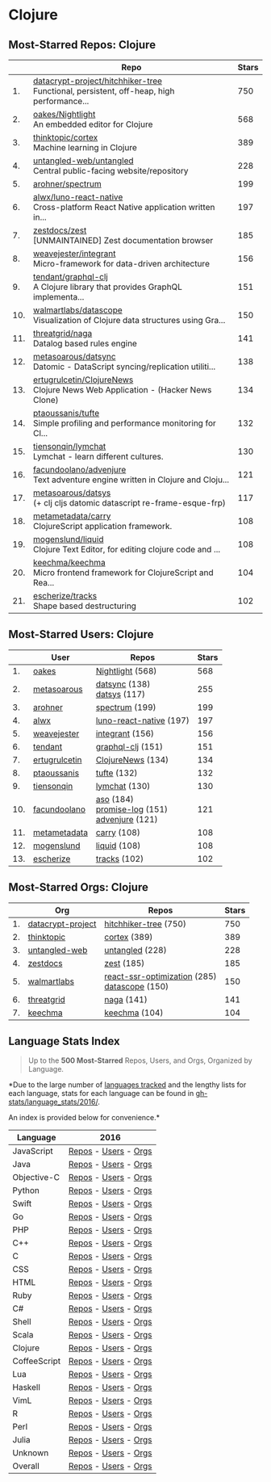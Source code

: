 
# Clojure

## Most-Starred Repos: Clojure

| | Repo | Stars |
|---|---|---|
| 1. | [datacrypt-project/hitchhiker-tree](https://github.com/datacrypt-project/hitchhiker-tree) <br/>Functional, persistent, off-heap, high performance... | 750 |
| 2. | [oakes/Nightlight](https://github.com/oakes/Nightlight) <br/>An embedded editor for Clojure | 568 |
| 3. | [thinktopic/cortex](https://github.com/thinktopic/cortex) <br/>Machine learning in Clojure | 389 |
| 4. | [untangled-web/untangled](https://github.com/untangled-web/untangled) <br/>Central public-facing website/repository | 228 |
| 5. | [arohner/spectrum](https://github.com/arohner/spectrum)  | 199 |
| 6. | [alwx/luno-react-native](https://github.com/alwx/luno-react-native) <br/>Cross-platform React Native application written in... | 197 |
| 7. | [zestdocs/zest](https://github.com/zestdocs/zest) <br/>[UNMAINTAINED] Zest documentation browser | 185 |
| 8. | [weavejester/integrant](https://github.com/weavejester/integrant) <br/>Micro-framework for data-driven architecture | 156 |
| 9. | [tendant/graphql-clj](https://github.com/tendant/graphql-clj) <br/>A Clojure library that provides GraphQL implementa... | 151 |
| 10. | [walmartlabs/datascope](https://github.com/walmartlabs/datascope) <br/>Visualization of Clojure data structures using Gra... | 150 |
| 11. | [threatgrid/naga](https://github.com/threatgrid/naga) <br/>Datalog based rules engine | 141 |
| 12. | [metasoarous/datsync](https://github.com/metasoarous/datsync) <br/>Datomic - DataScript syncing/replication utiliti... | 138 |
| 13. | [ertugrulcetin/ClojureNews](https://github.com/ertugrulcetin/ClojureNews) <br/>Clojure News Web Application - (Hacker News Clone) | 134 |
| 14. | [ptaoussanis/tufte](https://github.com/ptaoussanis/tufte) <br/>Simple profiling and performance monitoring for Cl... | 132 |
| 15. | [tiensonqin/lymchat](https://github.com/tiensonqin/lymchat) <br/>Lymchat - learn different cultures. | 130 |
| 16. | [facundoolano/advenjure](https://github.com/facundoolano/advenjure) <br/>Text adventure engine written in Clojure and Cloju... | 121 |
| 17. | [metasoarous/datsys](https://github.com/metasoarous/datsys) <br/>(+ clj cljs datomic datascript re-frame-esque-frp) | 117 |
| 18. | [metametadata/carry](https://github.com/metametadata/carry) <br/>ClojureScript application framework. | 108 |
| 19. | [mogenslund/liquid](https://github.com/mogenslund/liquid) <br/>Clojure Text Editor, for editing clojure code and ... | 108 |
| 20. | [keechma/keechma](https://github.com/keechma/keechma) <br/>Micro frontend framework for ClojureScript and Rea... | 104 |
| 21. | [escherize/tracks](https://github.com/escherize/tracks) <br/>Shape based destructuring | 102 |

## Most-Starred Users: Clojure

| | User | Repos | Stars |
|---|---|---|---|
| 1. | [oakes](https://github.com/oakes)  | [Nightlight](https://github.com/oakes/Nightlight)  (568) <br/> | 568 |
| 2. | [metasoarous](https://github.com/metasoarous)  | [datsync](https://github.com/metasoarous/datsync)  (138) <br/>[datsys](https://github.com/metasoarous/datsys)  (117) <br/> | 255 |
| 3. | [arohner](https://github.com/arohner)  | [spectrum](https://github.com/arohner/spectrum)  (199) <br/> | 199 |
| 4. | [alwx](https://github.com/alwx)  | [luno-react-native](https://github.com/alwx/luno-react-native)  (197) <br/> | 197 |
| 5. | [weavejester](https://github.com/weavejester)  | [integrant](https://github.com/weavejester/integrant)  (156) <br/> | 156 |
| 6. | [tendant](https://github.com/tendant)  | [graphql-clj](https://github.com/tendant/graphql-clj)  (151) <br/> | 151 |
| 7. | [ertugrulcetin](https://github.com/ertugrulcetin)  | [ClojureNews](https://github.com/ertugrulcetin/ClojureNews)  (134) <br/> | 134 |
| 8. | [ptaoussanis](https://github.com/ptaoussanis)  | [tufte](https://github.com/ptaoussanis/tufte)  (132) <br/> | 132 |
| 9. | [tiensonqin](https://github.com/tiensonqin)  | [lymchat](https://github.com/tiensonqin/lymchat)  (130) <br/> | 130 |
| 10. | [facundoolano](https://github.com/facundoolano)  | [aso](https://github.com/facundoolano/aso)  (184) <br/>[promise-log](https://github.com/facundoolano/promise-log)  (151) <br/>[advenjure](https://github.com/facundoolano/advenjure)  (121) <br/> | 121 |
| 11. | [metametadata](https://github.com/metametadata)  | [carry](https://github.com/metametadata/carry)  (108) <br/> | 108 |
| 12. | [mogenslund](https://github.com/mogenslund)  | [liquid](https://github.com/mogenslund/liquid)  (108) <br/> | 108 |
| 13. | [escherize](https://github.com/escherize)  | [tracks](https://github.com/escherize/tracks)  (102) <br/> | 102 |

## Most-Starred Orgs: Clojure

| | Org | Repos | Stars |
|---|---|---|---|
| 1. | [datacrypt-project](https://github.com/datacrypt-project)  | [hitchhiker-tree](https://github.com/datacrypt-project/hitchhiker-tree)  (750) <br/> | 750 |
| 2. | [thinktopic](https://github.com/thinktopic)  | [cortex](https://github.com/thinktopic/cortex)  (389) <br/> | 389 |
| 3. | [untangled-web](https://github.com/untangled-web)  | [untangled](https://github.com/untangled-web/untangled)  (228) <br/> | 228 |
| 4. | [zestdocs](https://github.com/zestdocs)  | [zest](https://github.com/zestdocs/zest)  (185) <br/> | 185 |
| 5. | [walmartlabs](https://github.com/walmartlabs)  | [react-ssr-optimization](https://github.com/walmartlabs/react-ssr-optimization)  (285) <br/>[datascope](https://github.com/walmartlabs/datascope)  (150) <br/> | 150 |
| 6. | [threatgrid](https://github.com/threatgrid)  | [naga](https://github.com/threatgrid/naga)  (141) <br/> | 141 |
| 7. | [keechma](https://github.com/keechma)  | [keechma](https://github.com/keechma/keechma)  (104) <br/> | 104 |

## Language Stats Index


>Up to the **500 Most-Starred** Repos, Users, and Orgs, Organized by Language.

*Due to the large number of [languages tracked](#which-languages-are-tracked) and the lengthy lists for each language, stats for each language can be found in [gh-stats/language_stats/2016/](https://github.com/donnemartin/gh-stats/tree/master/language_stats/2016).

An index is provided below for convenience.*


| Language | 2016 |
|---|---|
| JavaScript | [Repos](https://github.com/donnemartin/gh-stats/blob/master/language_stats/2016/javascript.md#most-starred-repos-javascript) - [Users](https://github.com/donnemartin/gh-stats/blob/master/language_stats/2016/javascript.md#most-starred-users-javascript) - [Orgs](https://github.com/donnemartin/gh-stats/blob/master/language_stats/2016/javascript.md#most-starred-orgs-javascript) |
| Java | [Repos](https://github.com/donnemartin/gh-stats/blob/master/language_stats/2016/java.md#most-starred-repos-java) - [Users](https://github.com/donnemartin/gh-stats/blob/master/language_stats/2016/java.md#most-starred-users-java) - [Orgs](https://github.com/donnemartin/gh-stats/blob/master/language_stats/2016/java.md#most-starred-orgs-java) |
| Objective-C | [Repos](https://github.com/donnemartin/gh-stats/blob/master/language_stats/2016/objective-c.md#most-starred-repos-objective-c) - [Users](https://github.com/donnemartin/gh-stats/blob/master/language_stats/2016/objective-c.md#most-starred-users-objective-c) - [Orgs](https://github.com/donnemartin/gh-stats/blob/master/language_stats/2016/objective-c.md#most-starred-orgs-objective-c) |
| Python | [Repos](https://github.com/donnemartin/gh-stats/blob/master/language_stats/2016/python.md#most-starred-repos-python) - [Users](https://github.com/donnemartin/gh-stats/blob/master/language_stats/2016/python.md#most-starred-users-python) - [Orgs](https://github.com/donnemartin/gh-stats/blob/master/language_stats/2016/python.md#most-starred-orgs-python) |
| Swift | [Repos](https://github.com/donnemartin/gh-stats/blob/master/language_stats/2016/swift.md#most-starred-repos-swift) - [Users](https://github.com/donnemartin/gh-stats/blob/master/language_stats/2016/swift.md#most-starred-users-swift) - [Orgs](https://github.com/donnemartin/gh-stats/blob/master/language_stats/2016/swift.md#most-starred-orgs-swift) |
| Go | [Repos](https://github.com/donnemartin/gh-stats/blob/master/language_stats/2016/go.md#most-starred-repos-go) - [Users](https://github.com/donnemartin/gh-stats/blob/master/language_stats/2016/go.md#most-starred-users-go) - [Orgs](https://github.com/donnemartin/gh-stats/blob/master/language_stats/2016/go.md#most-starred-orgs-go) |
| PHP | [Repos](https://github.com/donnemartin/gh-stats/blob/master/language_stats/2016/php.md#most-starred-repos-php) - [Users](https://github.com/donnemartin/gh-stats/blob/master/language_stats/2016/php.md#most-starred-users-php) - [Orgs](https://github.com/donnemartin/gh-stats/blob/master/language_stats/2016/php.md#most-starred-orgs-php) |
| C++ | [Repos](https://github.com/donnemartin/gh-stats/blob/master/language_stats/2016/c++.md#most-starred-repos-c++) - [Users](https://github.com/donnemartin/gh-stats/blob/master/language_stats/2016/c++.md#most-starred-users-c++) - [Orgs](https://github.com/donnemartin/gh-stats/blob/master/language_stats/2016/c++.md#most-starred-orgs-c++) |
| C | [Repos](https://github.com/donnemartin/gh-stats/blob/master/language_stats/2016/c.md#most-starred-repos-c) - [Users](https://github.com/donnemartin/gh-stats/blob/master/language_stats/2016/c.md#most-starred-users-c) - [Orgs](https://github.com/donnemartin/gh-stats/blob/master/language_stats/2016/c.md#most-starred-orgs-c) |
| CSS | [Repos](https://github.com/donnemartin/gh-stats/blob/master/language_stats/2016/css.md#most-starred-repos-css) - [Users](https://github.com/donnemartin/gh-stats/blob/master/language_stats/2016/css.md#most-starred-users-css) - [Orgs](https://github.com/donnemartin/gh-stats/blob/master/language_stats/2016/css.md#most-starred-orgs-css) |
| HTML | [Repos](https://github.com/donnemartin/gh-stats/blob/master/language_stats/2016/html.md#most-starred-repos-html) - [Users](https://github.com/donnemartin/gh-stats/blob/master/language_stats/2016/html.md#most-starred-users-html) - [Orgs](https://github.com/donnemartin/gh-stats/blob/master/language_stats/2016/html.md#most-starred-orgs-html) |
| Ruby | [Repos](https://github.com/donnemartin/gh-stats/blob/master/language_stats/2016/ruby.md#most-starred-repos-ruby) - [Users](https://github.com/donnemartin/gh-stats/blob/master/language_stats/2016/ruby.md#most-starred-users-ruby) - [Orgs](https://github.com/donnemartin/gh-stats/blob/master/language_stats/2016/ruby.md#most-starred-orgs-ruby) |
| C# | [Repos](https://github.com/donnemartin/gh-stats/blob/master/language_stats/2016/c#.md#most-starred-repos-c#) - [Users](https://github.com/donnemartin/gh-stats/blob/master/language_stats/2016/c#.md#most-starred-users-c#) - [Orgs](https://github.com/donnemartin/gh-stats/blob/master/language_stats/2016/c#.md#most-starred-orgs-c#) |
| Shell | [Repos](https://github.com/donnemartin/gh-stats/blob/master/language_stats/2016/shell.md#most-starred-repos-shell) - [Users](https://github.com/donnemartin/gh-stats/blob/master/language_stats/2016/shell.md#most-starred-users-shell) - [Orgs](https://github.com/donnemartin/gh-stats/blob/master/language_stats/2016/shell.md#most-starred-orgs-shell) |
| Scala | [Repos](https://github.com/donnemartin/gh-stats/blob/master/language_stats/2016/scala.md#most-starred-repos-scala) - [Users](https://github.com/donnemartin/gh-stats/blob/master/language_stats/2016/scala.md#most-starred-users-scala) - [Orgs](https://github.com/donnemartin/gh-stats/blob/master/language_stats/2016/scala.md#most-starred-orgs-scala) |
| Clojure | [Repos](https://github.com/donnemartin/gh-stats/blob/master/language_stats/2016/clojure.md#most-starred-repos-clojure) - [Users](https://github.com/donnemartin/gh-stats/blob/master/language_stats/2016/clojure.md#most-starred-users-clojure) - [Orgs](https://github.com/donnemartin/gh-stats/blob/master/language_stats/2016/clojure.md#most-starred-orgs-clojure) |
| CoffeeScript | [Repos](https://github.com/donnemartin/gh-stats/blob/master/language_stats/2016/coffeescript.md#most-starred-repos-coffeescript) - [Users](https://github.com/donnemartin/gh-stats/blob/master/language_stats/2016/coffeescript.md#most-starred-users-coffeescript) - [Orgs](https://github.com/donnemartin/gh-stats/blob/master/language_stats/2016/coffeescript.md#most-starred-orgs-coffeescript) |
| Lua | [Repos](https://github.com/donnemartin/gh-stats/blob/master/language_stats/2016/lua.md#most-starred-repos-lua) - [Users](https://github.com/donnemartin/gh-stats/blob/master/language_stats/2016/lua.md#most-starred-users-lua) - [Orgs](https://github.com/donnemartin/gh-stats/blob/master/language_stats/2016/lua.md#most-starred-orgs-lua) |
| Haskell | [Repos](https://github.com/donnemartin/gh-stats/blob/master/language_stats/2016/haskell.md#most-starred-repos-haskell) - [Users](https://github.com/donnemartin/gh-stats/blob/master/language_stats/2016/haskell.md#most-starred-users-haskell) - [Orgs](https://github.com/donnemartin/gh-stats/blob/master/language_stats/2016/haskell.md#most-starred-orgs-haskell) |
| VimL | [Repos](https://github.com/donnemartin/gh-stats/blob/master/language_stats/2016/viml.md#most-starred-repos-viml) - [Users](https://github.com/donnemartin/gh-stats/blob/master/language_stats/2016/viml.md#most-starred-users-viml) - [Orgs](https://github.com/donnemartin/gh-stats/blob/master/language_stats/2016/viml.md#most-starred-orgs-viml) |
| R | [Repos](https://github.com/donnemartin/gh-stats/blob/master/language_stats/2016/r.md#most-starred-repos-r) - [Users](https://github.com/donnemartin/gh-stats/blob/master/language_stats/2016/r.md#most-starred-users-r) - [Orgs](https://github.com/donnemartin/gh-stats/blob/master/language_stats/2016/r.md#most-starred-orgs-r) |
| Perl | [Repos](https://github.com/donnemartin/gh-stats/blob/master/language_stats/2016/perl.md#most-starred-repos-perl) - [Users](https://github.com/donnemartin/gh-stats/blob/master/language_stats/2016/perl.md#most-starred-users-perl) - [Orgs](https://github.com/donnemartin/gh-stats/blob/master/language_stats/2016/perl.md#most-starred-orgs-perl) |
| Julia | [Repos](https://github.com/donnemartin/gh-stats/blob/master/language_stats/2016/julia.md#most-starred-repos-julia) - [Users](https://github.com/donnemartin/gh-stats/blob/master/language_stats/2016/julia.md#most-starred-users-julia) - [Orgs](https://github.com/donnemartin/gh-stats/blob/master/language_stats/2016/julia.md#most-starred-orgs-julia) |
| Unknown | [Repos](https://github.com/donnemartin/gh-stats/blob/master/language_stats/2016/unknown.md#most-starred-repos-unknown) - [Users](https://github.com/donnemartin/gh-stats/blob/master/language_stats/2016/unknown.md#most-starred-users-unknown) - [Orgs](https://github.com/donnemartin/gh-stats/blob/master/language_stats/2016/unknown.md#most-starred-orgs-unknown) |
| Overall | [Repos](https://github.com/donnemartin/gh-stats/blob/master/language_stats/2016/overall.md#most-starred-repos-overall) - [Users](https://github.com/donnemartin/gh-stats/blob/master/language_stats/2016/overall.md#most-starred-users-overall) - [Orgs](https://github.com/donnemartin/gh-stats/blob/master/language_stats/2016/overall.md#most-starred-orgs-overall) |